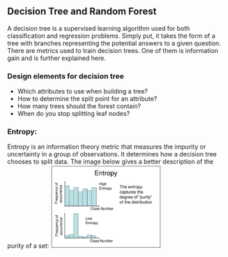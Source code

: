 <h2> Decision Tree and Random Forest</h2>

<p> A decision tree is a supervised learning algorithm used for both classification and regression problems. Simply put, it takes the form of a tree with branches representing the potential answers to a given question. There are metrics used to train decision trees. One of them is information gain and is further explained here.
</p>
<p>
<h3>Design elements for decision tree</h3>
<ul>
<li>Which attributes to use when building a tree?</li>
<li>How to determine the split point for an attribute?</li>
<li>How many trees should the forest contain?</li>
<li>When do you stop splitting leaf nodes?</li>
</ul>
</p>
<p><h3>Entropy:</h3>
Entropy is an information theory metric that measures the impurity or uncertainty in a group of observations. It determines how a decision tree chooses to split data. The image below gives a better description of the purity of a set:
<img src="entropy_1.jpg" width="50%" alt="Entropy">

</p>


